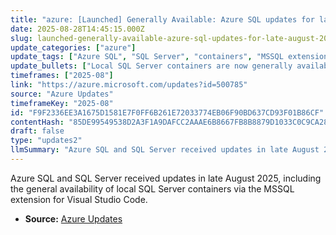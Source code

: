 ```yaml
---
title: "azure: [Launched] Generally Available: Azure SQL updates for late-August 2025"
date: 2025-08-28T14:45:15.000Z
slug: launched-generally-available-azure-sql-updates-for-late-august-2025
update_categories: ["azure"]
update_tags: ["Azure SQL", "SQL Server", "containers", "MSSQL extension", "Visual Studio Code"]
update_bullets: ["Local SQL Server containers are now generally available.", "Containers can be created directly within the MSSQL extension for Visual Studio Code."]
timeframes: ["2025-08"]
link: "https://azure.microsoft.com/updates?id=500785"
source: "Azure Updates"
timeframeKey: "2025-08"
id: "F9F2336EE3A1675D1581E7F0FF6B261E72033774EB06F90BD637CD93F01B86CF"
contentHash: "85DE99549538D2A3F1A9DAFCC2AAAE6B8667FB8B8879D1033C0C9CA280B3A33F"
draft: false
type: "updates2"
llmSummary: "Azure SQL and SQL Server received updates in late August 2025, including the general availability of local SQL Server containers via the MSSQL extension for Visual Studio Code."
---
```


Azure SQL and SQL Server received updates in late August 2025, including the general availability of local SQL Server containers via the MSSQL extension for Visual Studio Code.

- **Source:** [Azure Updates](https://azure.microsoft.com/updates?id=500785)
